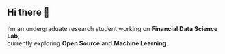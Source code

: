 ## Hi there 👋
I’m an undergraduate research student working on **Financial Data Science Lab**,  
currently exploring **Open Source** and **Machine Learning**.
<!--
**roadavailable/roadavailable** is a ✨ _special_ ✨ repository because its `README.md` (this file) appears on your GitHub profile.

Here are some ideas to get you started:

- 🔭 I am currently working as an undergraduate research student in the Financial Data Science Lab
- 🌱 I’m currently learning about Open Source and Machine Learning.
- 📫 How to reach me: - Email: [roadline5062@gachon.ac.kr](mailto:roadline5062@gachon.ac.kr)
-->
